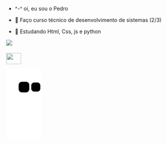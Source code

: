 - ^-^ oi, eu sou o Pedro

- 👀 Faço curso técnico de desenvolvimento de sistemas (2/3)
- 🌱 Estudando Html, Css, js e python

<div>
  <a href="https://instagram.com/pedrodavi_05" target="_blank"><img src="https://img.shields.io/badge/-Instagram-%23E4405F?style=for-the-badge&logo=instagram&logoColor=white" target="_blank"></a>
</div> 
<div style="display: inline_block"> <br>
<img  align="center" width="40" height="30" src="https://cdn.jsdelivr.net/gh/devicons/devicon/icons/python/python-original.svg" />
 
 </div> 





![Snake animation](https://github.com/rafaballerini/rafaballerini/blob/output/github-contribution-grid-snake.svg)

